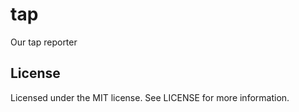 # tap

Our tap reporter

## License

Licensed under the MIT license. See LICENSE for more information.
